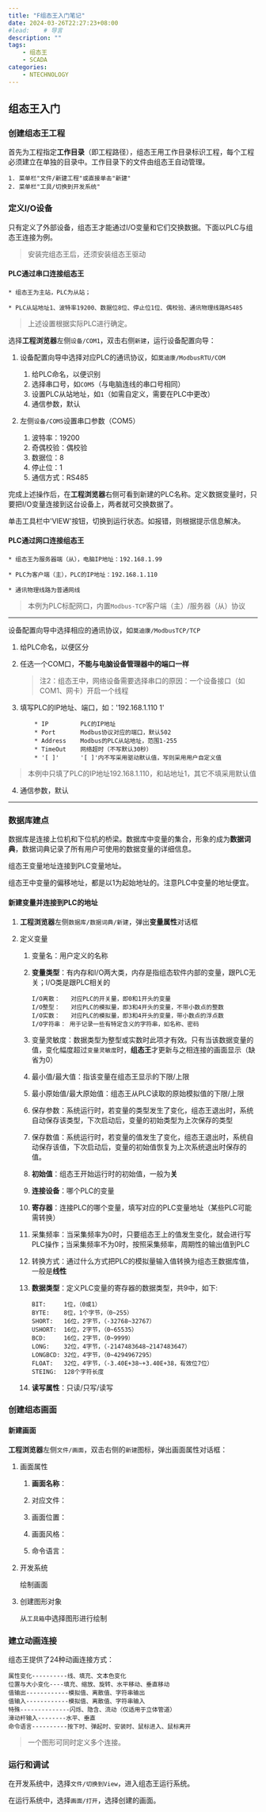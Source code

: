 ```yaml
---
title: "F组态王入门笔记"
date: 2024-03-26T22:27:23+08:00
#lead:    # 导言
description: ""
tags:
    - 组态王
    - SCADA
categories:
    - NTECHNOLOGY
---
```



<!--more-->

## 组态王入门
### 创建组态王工程
首先为工程指定**工作目录**（即工程路径），组态王用工作目录标识工程，每个工程必须建立在单独的目录中。工作目录下的文件由组态王自动管理。

    1. 菜单栏"文件/新建工程"或直接单击"新建"
    2. 菜单栏"工具/切换到开发系统"

### 定义I/O设备

只有定义了外部设备，组态王才能通过I/O变量和它们交换数据。下面以PLC与组态王连接为例。

> 安装完组态王后，还须安装组态王驱动

#### PLC通过串口连接组态王

    * 组态王为主站，PLC为从站；

    * PLC从站地址1、波特率19200、数据位8位、停止位1位、偶校验、通讯物理线路RS485

  > 上述设置根据实际PLC进行确定。
  
选择**工程浏览器**左侧`设备/COM1`，双击右侧`新建`，运行设备配置向导：

1. 设备配置向导中选择对应PLC的通讯协议，如`莫迪康/ModbusRTU/COM`
    1. 给PLC命名，以便识别
    2. 选择串口号，如`COM5`（与电脑连线的串口号相同）
    3. 设置PLC从站地址，如`1`（如需自定义，需要在PLC中更改）
    4. 通信参数，默认

2. 左侧`设备/COM5`设置串口参数（COM5）
    1. 波特率：19200
    2. 奇偶校验：偶校验
    3. 数据位：8
    4. 停止位：1
    5. 通信方式：RS485

完成上述操作后，在**工程浏览器**右侧可看到新建的PLC名称。定义数据变量时，只要把I/O变量连接到这台设备上，两者就可交换数据了。

单击工具栏中'VIEW'按钮，切换到运行状态。如报错，则根据提示信息解决。

#### PLC通过网口连接组态王

    * 组态王为服务器端（从），电脑IP地址：192.168.1.99

    * PLC为客户端（主），PLC的IP地址：192.168.1.110

    * 通讯物理线路为普通网线

  > 本例为PLC标配网口，内置`Modbus-TCP`客户端（主）/服务器（从）协议

---
 设备配置向导中选择相应的通讯协议，如`莫迪康/ModbusTCP/TCP`

1. 给PLC命名，以便区分

2. 任选一个COM口，**不能与电脑设备管理器中的端口一样**
    > 注2：组态王中，网络设备需要选择串口的原因：一个设备接口（如COM1、网卡）开启一个线程

3. 填写PLC的IP地址、端口，如：'192.168.1.110	1'
    ```
        * IP         PLC的IP地址
        * Port       Modbus协议对应的端口，默认502
        * Address    Modbus的PLC从站地址，范围1-255
        * TimeOut    网络超时（不写默认30秒）
        * '[ ]'      '[ ]'内不写采用驱动默认值，写则采用用户自定义值
    ```

> 本例中只填了PLC的IP地址192.168.1.110，和站地址1，其它不填采用默认值

4. 通信参数，默认
---
### 数据库建点
数据库是连接上位机和下位机的桥梁。数据库中变量的集合，形象的成为**数据词典**，数据词典记录了所有用户可使用的数据变量的详细信息。

组态王变量地址连接到PLC变量地址。

组态王中变量的偏移地址，都是以1为起始地址的。注意PLC中变量的地址便宜。

#### 新建变量并连接到PLC的地址

1. **工程浏览器**左侧`数据库/数据词典/新建`，弹出**变量属性**对话框

2. 定义变量
   1. 变量名：用户定义的名称
   2. **变量类型**：有内存和I/O两大类，内存是指组态软件内部的变量，跟PLC无关；I/O类是跟PLC相关的

      ```
      I/O离散：   对应PLC的开关量，即0和1开头的变量
      I/O整型：   对应PLC的模拟量，即3和4开头的变量，不带小数点的整数
      I/O实数：   对应PLC的模拟量，即3和4开头的变量，带小数点的浮点数
      I/O字符串： 用于记录一些有特定含义的字符串，如名称、密码
      ```

   3. 变量灵敏度：数据类型为整型或实数时此项才有效。只有当该数据变量的值，变化幅度超过`变量灵敏度`时，**组态王**才更新与之相连接的画面显示（缺省为0）

   4. 最小值/最大值：指该变量在组态王显示的下限/上限

   5. 最小原始值/最大原始值：组态王从PLC读取的原始模拟值的下限/上限

   6. 保存参数：系统运行时，若变量的类型发生了变化，组态王退出时，系统自动保存该类型，下次启动后，变量的初始类型为上次保存的类型

   7. 保存数值：系统运行时，若变量的值发生了变化，组态王退出时，系统自动保存该值，下次启动后，变量的初始值恢复为上次系统退出时保存的值。

   8. **初始值**：组态王开始运行时的初始值，一般为**关**

   9. **连接设备**：哪个PLC的变量

   10. **寄存器**：连接PLC的哪个变量，填写对应的PLC变量地址（某些PLC可能需转换）

   11. 采集频率：当采集频率为0时，只要组态王上的值发生变化，就会进行写PLC操作；当采集频率不为0时，按照采集频率，周期性的输出值到PLC

   12. 转换方式：通过什么方式把PLC的模拟量输入值转换为组态王数据库值，一般是**线性**

   13. **数据类型**：定义PLC变量的寄存器的数据类型，共9中，如下:

       ```
       BIT:     1位，（0或1）
       BYTE:    8位，1个字节，（0~255）
       SHORT:   16位，2字节，（-32768~32767）
       USHORT:  16位，2字节，（0~65535）
       BCD:     16位，2字节，（0~9999）
       LONG:    32位，4字节，（-2147483648~2147483647）
       LONGBCD: 32位，4字节，（0~4294967295）
       FLOAT:   32位，4字节，（-3.40E+38~+3.40E+38，有效位7位）
       STEING:  128个字符长度
       ```
    14. **读写属性**：只读/只写/读写

### 创建组态画面
#### 新建画面
**工程浏览器**左侧`文件/画面`，双击右侧的`新建`图标，弹出画面属性对话框：

1. 画面属性

   1. **画面名称**：

   1. 对应文件：

   1. 画面位置：

   1. 画面风格：

   1. 命令语言：

2. 开发系统
    
    绘制画面

3. 创建图形对象

    从`工具箱`中选择图形进行绘制

### 建立动画连接

组态王提供了24种动画连接方式：

 
    属性变化----------线、填充、文本色变化
    位置与大小变化----填充、缩放、旋转、水平移动、垂直移动
    值输出------------模拟值、离散值、字符串输出
    值输入------------模拟值、离散值、字符串输入
    特殊--------------闪烁、隐含、流动（仅适用于立体管道）
    滑动杆输入--------水平、垂直
    命令语言----------按下时、弹起时、安装时、鼠标进入、鼠标离开

>一个图形可同时定义多个连接。

### 运行和调试

在开发系统中，选择`文件/切换到View`，进入组态王运行系统。

在运行系统中，选择`画面/打开`，选择创建的画面。